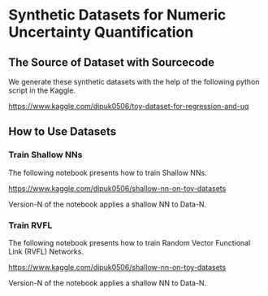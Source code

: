# Synthetic Datasets for Numeric Uncertainty Quantification

## The Source of Dataset with Sourcecode
We generate these synthetic datasets with the help of the following python script in the Kaggle.

https://www.kaggle.com/dipuk0506/toy-dataset-for-regression-and-uq

## How to Use Datasets

### Train Shallow NNs

The following notebook presents how to train Shallow NNs.

https://www.kaggle.com/dipuk0506/shallow-nn-on-toy-datasets 

Version-N of the notebook applies a shallow NN to Data-N.

### Train RVFL

The following notebook presents how to train Random Vector Functional Link (RVFL) Networks. 

https://www.kaggle.com/dipuk0506/shallow-nn-on-toy-datasets 

Version-N of the notebook applies a shallow NN to Data-N.
